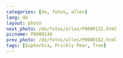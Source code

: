 ```yaml
---
categories: [de, fotos, alles]
lang: de
layout: photo
next_photo: /de/fotos/alles/P0000131.html
picname: P0000144
prev_photo: /de/fotos/alles/P0000162.html
tags: [Euphorbia, Prickly Pear, Tree]
---
```

